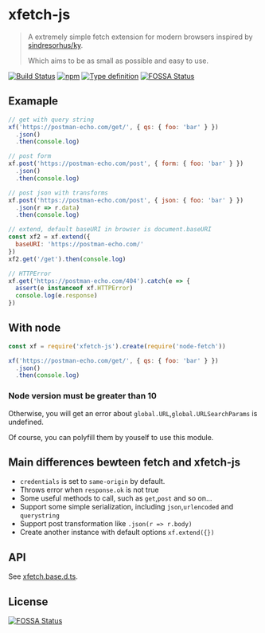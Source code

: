 # xfetch-js

> A extremely simple fetch extension for modern browsers inspired by [sindresorhus/ky](https://github.com/sindresorhus/ky).
>
> Which aims to be as small as possible and easy to use.

[![Build Status](https://img.shields.io/travis/maple3142/xfetch-js.svg?style=flat-square)](https://travis-ci.org/maple3142/xfetch-js)
[![npm](https://img.shields.io/npm/v/xfetch-js.svg?style=flat-square)](https://www.npmjs.com/package/xfetch-js)
[![Type definition](https://img.shields.io/npm/types/xfetch-js.svg?style=flat-square)](https://github.com/maple3142/xfetch-js/blob/master/xfetch.base.d.ts)
[![FOSSA Status](https://app.fossa.io/api/projects/git%2Bgithub.com%2Fmaple3142%2Fxfetch-js.svg?type=shield)](https://app.fossa.io/projects/git%2Bgithub.com%2Fmaple3142%2Fxfetch-js?ref=badge_shield)

## Examaple

```js
// get with query string
xf('https://postman-echo.com/get/', { qs: { foo: 'bar' } })
  .json()
  .then(console.log)

// post form
xf.post('https://postman-echo.com/post', { form: { foo: 'bar' } })
  .json()
  .then(console.log)

// post json with transforms
xf.post('https://postman-echo.com/post', { json: { foo: 'bar' } })
  .json(r => r.data)
  .then(console.log)

// extend, default baseURI in browser is document.baseURI
const xf2 = xf.extend({
  baseURI: 'https://postman-echo.com/'
})
xf2.get('/get').then(console.log)

// HTTPError
xf.get('https://postman-echo.com/404').catch(e => {
  assert(e instanceof xf.HTTPError)
  console.log(e.response)
})
```

## With node

```js
const xf = require('xfetch-js').create(require('node-fetch'))

xf('https://postman-echo.com/get/', { qs: { foo: 'bar' } })
  .json()
  .then(console.log)
```

### Node version must be greater than 10

Otherwise, you will get an error about `global.URL`,`global.URLSearchParams` is undefined.

Of course, you can polyfill them by youself to use this module.

## Main differences bewteen fetch and xfetch-js

- `credentials` is set to `same-origin` by default.
- Throws error when `response.ok` is not true
- Some useful methods to call, such as `get`,`post` and so on...
- Support some simple serialization, including `json`,`urlencoded` and `querystring`
- Support post transformation like `.json(r => r.body)`
- Create another instance with default options `xf.extend({})`

## API

See [xfetch.base.d.ts](https://github.com/maple3142/xfetch-js/blob/master/xfetch.base.d.ts).


## License
[![FOSSA Status](https://app.fossa.io/api/projects/git%2Bgithub.com%2Fmaple3142%2Fxfetch-js.svg?type=large)](https://app.fossa.io/projects/git%2Bgithub.com%2Fmaple3142%2Fxfetch-js?ref=badge_large)